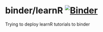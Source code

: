 # binder/learnR [![Binder](https://mybinder.org/badge_logo.svg)](https://mybinder.org/v2/gh/R-icntay/binder-learnR/HEAD)

Trying to deploy learnR tutorials to binder
 
